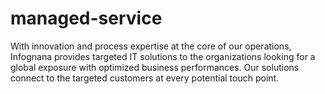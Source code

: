 # managed-service
With innovation and process expertise at the core of our operations, Infognana provides targeted IT solutions to the organizations looking for a global exposure with optimized business performances.  Our solutions connect to the targeted customers at every potential touch point.
